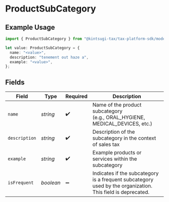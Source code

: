 # ProductSubCategory

## Example Usage

```typescript
import { ProductSubCategory } from "@kintsugi-tax/tax-platform-sdk/models";

let value: ProductSubCategory = {
  name: "<value>",
  description: "tenement out haze a",
  example: "<value>",
};
```

## Fields

| Field                                                                                                      | Type                                                                                                       | Required                                                                                                   | Description                                                                                                |
| ---------------------------------------------------------------------------------------------------------- | ---------------------------------------------------------------------------------------------------------- | ---------------------------------------------------------------------------------------------------------- | ---------------------------------------------------------------------------------------------------------- |
| `name`                                                                                                     | *string*                                                                                                   | :heavy_check_mark:                                                                                         | Name of the product subcategory<br/>            (e.g., ORAL_HYGIENE, MEDICAL_DEVICES, etc.)                |
| `description`                                                                                              | *string*                                                                                                   | :heavy_check_mark:                                                                                         | Description of the subcategory in the context of sales tax                                                 |
| `example`                                                                                                  | *string*                                                                                                   | :heavy_check_mark:                                                                                         | Example products or services within the subcategory                                                        |
| `isFrequent`                                                                                               | *boolean*                                                                                                  | :heavy_minus_sign:                                                                                         | Indicates if the subcategory is a frequent subcategory used by the organization. This field is deprecated. |